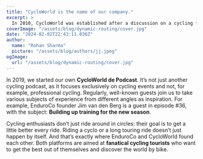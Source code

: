 ```yaml
---
title: "CycloWorld is the name of our company."
excerpt: >
  In 2010, CycloWorld was established after a discussion on a cycling forum. It originated from a modest compilation of a few European cyclos suitable for road biking.
coverImage: "/assets/blog/dynamic-routing/cover.jpg"
date: "2024-02-02T22:43:11.036Z"
author:
  name: "Rohan Sharma"
  picture: "/assets/blog/authors/jj.jpeg"
ogImage:
  url: "/assets/blog/dynamic-routing/cover.jpg"
---
```


In 2019, we started our own **CycloWorld de Podcast**. It’s not just another cycling podcast, as it focuses exclusively on cycling events and not, for example, professional cycling. Regularly, well-known guests join us to take various subjects of experience from different angles as inspiration. For example, EnduroCo founder Jim van den Berg is a guest in episode #36, with the subject: **Building up training for the new season**.

Cycling enthusiasts don’t just ride around in circles: their goal is to get a little better every ride. Riding a cyclo or a long touring ride doesn’t just happen by itself. And that’s exactly where EnduroCo and CycloWorld found each other. Both platforms are aimed at **fanatical cycling tourists** who want to get the best out of themselves and discover the world by bike.